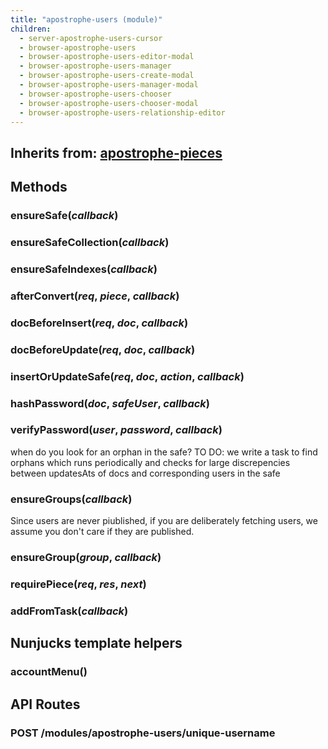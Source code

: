 ```yaml
---
title: "apostrophe-users (module)"
children:
  - server-apostrophe-users-cursor
  - browser-apostrophe-users
  - browser-apostrophe-users-editor-modal
  - browser-apostrophe-users-manager
  - browser-apostrophe-users-create-modal
  - browser-apostrophe-users-manager-modal
  - browser-apostrophe-users-chooser
  - browser-apostrophe-users-chooser-modal
  - browser-apostrophe-users-relationship-editor
---
```

## Inherits from: [apostrophe-pieces](../apostrophe-pieces/index.html)

## Methods
### ensureSafe(*callback*)

### ensureSafeCollection(*callback*)

### ensureSafeIndexes(*callback*)

### afterConvert(*req*, *piece*, *callback*)

### docBeforeInsert(*req*, *doc*, *callback*)

### docBeforeUpdate(*req*, *doc*, *callback*)

### insertOrUpdateSafe(*req*, *doc*, *action*, *callback*)

### hashPassword(*doc*, *safeUser*, *callback*)

### verifyPassword(*user*, *password*, *callback*)
when do you look for an orphan in the safe?
TO DO:  we write a task to find orphans which runs periodically
and checks for large discrepencies between updatesAts of docs
and corresponding users in the safe
### ensureGroups(*callback*)
Since users are never piublished,
if you are deliberately fetching users,
we assume you don't care if they are published.
### ensureGroup(*group*, *callback*)

### requirePiece(*req*, *res*, *next*)

### addFromTask(*callback*)

## Nunjucks template helpers
### accountMenu()

## API Routes
### POST /modules/apostrophe-users/unique-username

